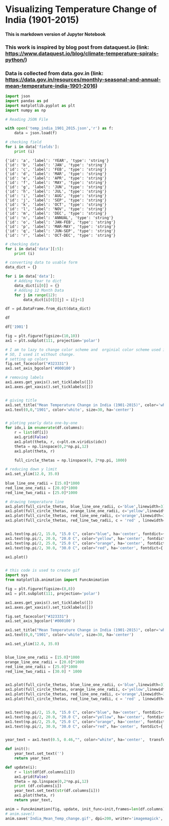 

# Visualizing Temperature Change of India (1901-2015)
#### This is markdown version of Jupyter Notebook

### This work is inspired by blog post from dataquest.io (link: https://www.dataquest.io/blog/climate-temperature-spirals-python/)

### Data is collected from data.gov.in (link: https://data.gov.in/resources/monthly-seasonal-and-annual-mean-temperature-india-1901-2016)



```python
import json
import pandas as pd
import matplotlib.pyplot as plt
import numpy as np
```


```python
# Reading JSON File

with open('temp_india_1901_2015.json','r') as f:
    data = json.load(f)
```


```python
# checking field
for i in data['fields']:
    print (i)
```

    {'id': 'a', 'label': 'YEAR', 'type': 'string'}
    {'id': 'b', 'label': 'JAN', 'type': 'string'}
    {'id': 'c', 'label': 'FEB', 'type': 'string'}
    {'id': 'd', 'label': 'MAR', 'type': 'string'}
    {'id': 'e', 'label': 'APR', 'type': 'string'}
    {'id': 'f', 'label': 'MAY', 'type': 'string'}
    {'id': 'g', 'label': 'JUN', 'type': 'string'}
    {'id': 'h', 'label': 'JUL', 'type': 'string'}
    {'id': 'i', 'label': 'AUG', 'type': 'string'}
    {'id': 'j', 'label': 'SEP', 'type': 'string'}
    {'id': 'k', 'label': 'OCT', 'type': 'string'}
    {'id': 'l', 'label': 'NOV', 'type': 'string'}
    {'id': 'm', 'label': 'DEC', 'type': 'string'}
    {'id': 'n', 'label': 'ANNUAL', 'type': 'string'}
    {'id': 'o', 'label': 'JAN-FEB', 'type': 'string'}
    {'id': 'p', 'label': 'MAR-MAY', 'type': 'string'}
    {'id': 'q', 'label': 'JUN-SEP', 'type': 'string'}
    {'id': 'r', 'label': 'OCT-DEC', 'type': 'string'}



```python
# checking data
for i in data['data'][:5]:
    print (i)
```


```python
# converting data to usable form
data_dict = {}

for i in data['data']:
    # Adding Year to dict
    data_dict[i[0]] = {}
    # Adding 12 Month Data
    for j in range(12):
        data_dict[i[0]][j] = i[j+1]
```


```python
df = pd.DataFrame.from_dict(data_dict)
```


```python
df
```


```python
df['1901']
```


```python
fig = plt.figure(figsize=(10,10))
ax1 = plt.subplot(111, projection='polar')

# I am to lazy to change color scheme and  orginial color scheme used in blogpost is also nice. 
# SO, I used it without change. 
# setting up colors
fig.set_facecolor("#323331")
ax1.set_axis_bgcolor('#000100')

# removing labels
ax1.axes.get_yaxis().set_ticklabels([])
ax1.axes.get_xaxis().set_ticklabels([])


# giving title
ax1.set_title("Mean Temperature Change in India (1901-2015)", color='white', fontdict={'fontsize': 30})
ax1.text(0,0,"1901", color='white', size=30, ha='center')


# ploting yearly data one-by-one
for idx,i in enumerate(df.columns):
    r = list(df[i])
    ax1.grid(False)
    ax1.plot(theta, r, c=plt.cm.viridis(idx))
    theta = np.linspace(0,2*np.pi,12)
    ax1.plot(theta, r)

    full_circle_thetas = np.linspace(0, 2*np.pi, 1000)

# reducing down y limit
ax1.set_ylim(12.0, 35.0)
    
blue_line_one_radii = [15.0]*1000
red_line_one_radii = [20.0]*1000
red_line_two_radii = [25.0]*1000

# drawing temperature line
ax1.plot(full_circle_thetas, blue_line_one_radii, c='blue',linewidth=3)
ax1.plot(full_circle_thetas, orange_line_one_radii, c='yellow',linewidth=3)
ax1.plot(full_circle_thetas, red_line_one_radii, c='orange',linewidth=3)
ax1.plot(full_circle_thetas, red_line_two_radii, c = 'red' , linewidth=3)


ax1.text(np.pi/2, 15.0, "15.0 C", color="blue", ha='center', fontdict={'fontsize': 20})
ax1.text(np.pi/2, 20.0, "20.0 C", color="yellow", ha='center', fontdict={'fontsize': 20})
ax1.text(np.pi/2, 25.0, "25.0 C", color="orange", ha='center', fontdict={'fontsize': 20})
ax1.text(np.pi/2, 30.0, "30.0 C", color="red", ha='center', fontdict={'fontsize': 20})

ax1.plot()

```


```python

# this code is used to create gif
import sys
from matplotlib.animation import FuncAnimation

fig = plt.figure(figsize=(8,8))
ax1 = plt.subplot(111, projection='polar')

ax1.axes.get_yaxis().set_ticklabels([])
ax1.axes.get_xaxis().set_ticklabels([])

fig.set_facecolor("#323331")
ax1.set_axis_bgcolor('#000100')

ax1.set_title("Mean Temperature Change in India (1901-2015)", color='white', fontdict={'fontsize': 20})
ax1.text(0,0,"1901", color='white', size=30, ha='center')

ax1.set_ylim(12.0, 35.0)


blue_line_one_radii = [15.0]*1000
orange_line_one_radii = [20.0]*1000
red_line_one_radii = [25.0]*1000
red_line_two_radii = [30.0] * 1000


ax1.plot(full_circle_thetas, blue_line_one_radii, c='blue',linewidth=3)
ax1.plot(full_circle_thetas, orange_line_one_radii, c='yellow',linewidth=3)
ax1.plot(full_circle_thetas, red_line_one_radii, c='orange',linewidth=3)
ax1.plot(full_circle_thetas, red_line_two_radii, c = 'red' , linewidth=3)


ax1.text(np.pi/2, 15.0, "15.0 C", color="blue", ha='center', fontdict={'fontsize': 20})
ax1.text(np.pi/2, 20.0, "20.0 C", color="yellow", ha='center', fontdict={'fontsize': 20})
ax1.text(np.pi/2, 25.0, "25.0 C", color="orange", ha='center', fontdict={'fontsize': 20})
ax1.text(np.pi/2, 30.0, "30.0 C", color="red", ha='center', fontdict={'fontsize': 20})


year_text = ax1.text(0.5, 0.46,"", color="white", ha='center',  transform=ax1.transAxes,fontdict={'fontsize': 17})

def init():    
    year_text.set_text('')
    return year_text

def update(i):
    r = list(df[df.columns[i]])
    ax1.grid(False)
    theta = np.linspace(0,2*np.pi,12)
    print (df.columns[i])
    year_text.set_text(str(df.columns[i]))
    ax1.plot(theta, r)
    return year_text,

anim = FuncAnimation(fig, update, init_func=init,frames=len(df.columns), interval=150,blit=False)
# anim.save()
anim.save('India_Mean_Temp_change.gif', dpi=200, writer='imagemagick', savefig_kwargs={'facecolor': '#323331'})
```
